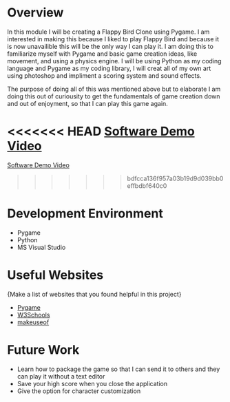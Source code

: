 # Overview

In this module I will be creating a Flappy Bird Clone using Pygame. I am interested in making this because I liked to play Flappy Bird and because it is now unavailible this will be the only way I can play it. I am doing this to familiarize myself with Pygame and basic game creation ideas, like movement, and using a physics engine. I will be using Python as my coding language and Pygame as my coding library, I will creat all of my own art using photoshop and impliment a scoring system and sound effects.

The purpose of doing all of this was mentioned above but to elaborate I am doing this out of curiousity to get the fundamentals of game creation down and out of enjoyment, so that I can play this game again.

<<<<<<< HEAD
[Software Demo Video](https://youtu.be/RyhbSrhYLUE)
=======
[Software Demo Video](https://www.youtube.com/watch?v=RyhbSrhYLUE&list=PLD1izAfmJ9qBFbf6uvDDWG5Qr_E_zug01&index=23)
>>>>>>> bdfcca136f957a03b19d9d039bb0effbdbf640c0

# Development Environment

- Pygame
- Python
- MS Visual Studio

# Useful Websites

{Make a list of websites that you found helpful in this project}

- [Pygame](https://www.pygame.org/news)
- [W3Schools](https://www.w3schools.com/)
- [makeuseof](https://www.makeuseof.com/)

# Future Work

- Learn how to package the game so that I can send it to others and they can play it without a text editor
- Save your high score when you close the application
- Give the option for character customization
